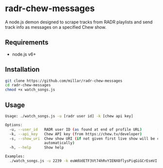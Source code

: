 radr-chew-messages
==================

A node.js demon designed to scrape tracks from RADR playlists and send track info as messages on a specified Chew show.

## Requirements
- node.js v6+

## Installation
```sh
git clone https://github.com/millar/radr-chew-messages
cd radr-chew-messages
chmod +x watch_songs.js
```

## Usage
```sh
Usage: ./watch_songs.js -u [radr user id] -k [chew api key]

Options:
  -u, --user_id   RADR user ID (as found at end of profile URL)       [required]
  -k, --api_key   Chew API key (from https://chew.tv/developer)       [required]
  -s, --show_uri  Chew show URI (if not given first live show will be chosen
                  automatically)
  -h, --help      Show help                                            [boolean]

Examples:
  ./watch_songs.js -u 2239 -k euWdUdETF3Vt74hRvYIENX8flysPiqGiGCrEsmVI
```
